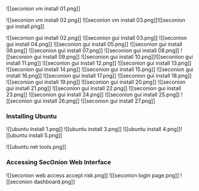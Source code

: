![[seconion vm install 01.png]]

![[seconion vm install 02.png]]
![[seconion vm install 03.png]]![[seconion gui install.png]]

![[seconion gui install 02.png]]
![[seconion gui install 03.png]]
![[seconion gui install 04.png]]
![[seconion gui install 05.png]]
![[seconion gui install 06.png]]
![[seconion gui install 07.png]]
![[seconion gui install 08.png]]
![[seconion gui install 09.png]]
![[seconion gui install 10.png]]![[seconiion gui install 11.png]]
![[seconion gui install 12.png]]
![[seconion gui install 13.png]]
![[seconion gui install 14.png]]
![[seconion gui install 15.png]]
![[seconion gui install 16.png]]
![[seconion gui install 17.png]]
![[seconion gui install 18.png]]
![[seconion gui install 19.png]]
![[seconion gui install 20.png]]
![[seconion gui install 21.png]]
![[seconion gui install 22.png]]
![[seconion gui install 23.png]]
![[seconion gui install 24.png]]
![[seconion gui install 25.png]]
![[seconion gui install 26.png]]
![[seconion gui install 27.png]]

### Installing Ubuntu

![[ubuntu install 1.png]]
![[ubuntu install 3.png]]
![[ubuntu install 4.png]]![[ubuntu install 5.png]]

![[ubuntu net tools.png]]

### Accessing SecOnion Web Interface

![[seconion web access accept risk.png]]
![[seconion login page.png]]
![[seconion dashboard.png]]